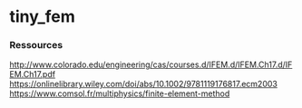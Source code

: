 # tiny_fem

### Ressources
http://www.colorado.edu/engineering/cas/courses.d/IFEM.d/IFEM.Ch17.d/IFEM.Ch17.pdf  
https://onlinelibrary.wiley.com/doi/abs/10.1002/9781119176817.ecm2003  
https://www.comsol.fr/multiphysics/finite-element-method
